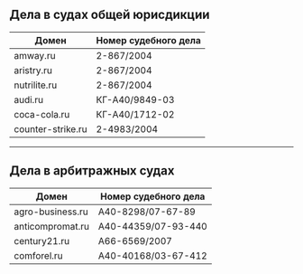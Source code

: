 
## Дела в судах общей юрисдикции



| Домен | Номер судебного дела |
| --- | --- |
| amway.ru | 2-867/2004 |
| aristry.ru	|	2-867/2004 |
| nutrilite.ru	|	2-867/2004 |
| audi.ru	|	КГ-А40/9849-03 |
| coca-cola.ru	|	КГ-А40/1712-02 |
| counter-strike.ru	|	2-4983/2004 |

----

## Дела в арбитражных судах

| Домен | Номер судебного дела |
| --- | --- |
| agro-business.ru | А40-8298/07-67-89 |
| anticompromat.ru	|	А40-44359/07-93-440 |
| century21.ru	|	А66-6569/2007 |
| comforel.ru	|	А40-40168/03-67-412 |

